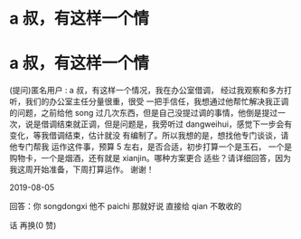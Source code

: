 # a 叔，有这样一个情

# a 叔，有这样一个情

(提问)匿名用户 : a 叔，有这样一个情况，我在办公室借调， 经过我观察和多方打听，我们的办公室主任分量很重，很受 一把手信任，我想通过他帮忙解决我正调的问题，之前给他 song 过几次东西，但是自己没提过调的事情，他倒是提过一 次，说是借调结束就正调，但是问题是，我旁听过 dangweihui，感觉下一步会有变化，等我借调结束，估计就没 有编制了。所以我想的是，想找他专门谈谈，请他专门帮我 运作这件事，预算 5 左右，是否合适，初步打算一个是玉石， 一个是购物卡，一个是烟酒，还有就是 xianjin。哪种方案更合 适些？请详细回答，因为我这周开始准备，下周打算运作。 谢谢！

2019-08-05

回答：你 songdongxi 他不 paichi 那就好说 直接给 qian 不敢收的

话 再换(0 赞)